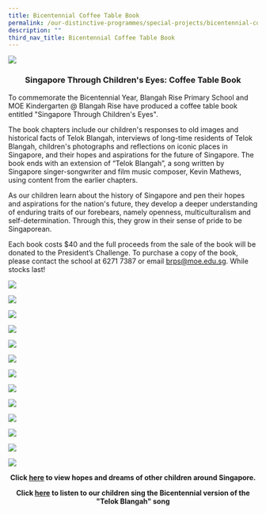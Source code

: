```yaml
---
title: Bicentennial Coffee Table Book
permalink: /our-distinctive-programmes/special-projects/bicentennial-coffee-table-book/
description: ""
third_nav_title: Bicentennial Coffee Table Book
---
```


![](/images/Special-Projects-Bicentennial-Coffee-Table-Book.png)

<h3 style="text-align: center;"><strong>Singapore Through Children's Eyes: Coffee Table Book</strong></h3>
<p>To commemorate the Bicentennial Year, Blangah Rise Primary School and MOE Kindergarten @ Blangah Rise have produced a coffee table book entitled "Singapore Through Children's Eyes".</p>
<p>The book chapters include our children's responses to old images and historical facts of Telok Blangah, interviews of long-time residents of Telok Blangah, children's photographs and reflections on iconic places in Singapore, and their hopes and aspirations for the future of Singapore. The book ends with an extension of &ldquo;Telok Blangah&rdquo;, a song written by Singapore singer-songwriter and film music composer, Kevin Mathews, using content from the earlier chapters.</p>
<p>As our children learn about the history of Singapore and pen their hopes and aspirations for the nation's future, they develop a deeper understanding of enduring traits of our forebears, namely openness, multiculturalism and self-determination. Through this, they grow in their sense of pride to be Singaporean.</p>
<p>Each book costs $40 and the full proceeds from the sale of the book will be donated to the President&rsquo;s Challenge. To purchase a copy of the book, please contact the school at 6271 7387 or email&nbsp;<a href="mailto:brps@moe.edu.sg">brps@moe.edu.sg</a>. While stocks last!</p>

![](/images/image002.jpeg)

![](/images/123.png)

![](/images/234.png)

![](/images/345.png)

![](/images/456.png)

![](/images/567.png)

![](/images/678.png)

![](/images/789.png)

![](/images/8910.png)

![](/images/9%20(1).png)

![](/images/101112.png)

![](/images/11.png)

![](/images/12.png)

<p style="text-align: center;"><strong>Click&nbsp;<a href="https://www.facebook.com/pg/Blangah-Rise-Primary-School-1143547012326368/photos/?tab=album&amp;album_id=2896784993669219&amp;ref=page_internal"><u>here</u></a>&nbsp;to view hopes and dreams of other children around Singapore.</strong></p>
<p style="text-align: center;"><strong>Click&nbsp;<a href="https://blangahrisepri.moe.edu.sg/telok-blangah-song-our-bicentennial-version/">here</a>&nbsp;to listen to our children sing the Bicentennial version of the "Telok Blangah" song</strong></p>